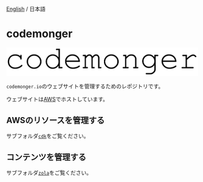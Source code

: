 [English](./README.md) / 日本語

# codemonger

![codemonger](docs/imgs/codemonger.svg)

`codemonger.io`のウェブサイトを管理するためのレポジトリです。

ウェブサイトは[AWS](https://aws.amazon.com)でホストしています。

## AWSのリソースを管理する

サブフォルダ[`cdk`](cdk/README.ja.md)をご覧ください。

## コンテンツを管理する

サブフォルダ[`zola`](zola/README.ja.md)をご覧ください。